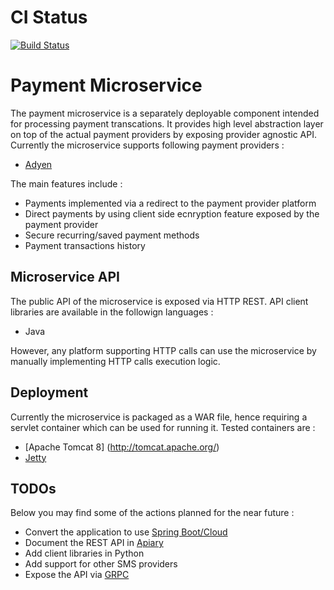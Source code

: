 # CI Status
[![Build Status](https://travis-ci.org/sflpro/ms_payment.svg?branch=master)](https://travis-ci.org/sflpro/ms_payment)
# Payment Microservice

The payment microservice is a separately deployable component intended for processing payment transcations.
It provides high level abstraction layer on top of the actual payment providers by exposing provider agnostic  API. Currently the microservice supports following payment providers :
* [Adyen](https://www.adyen.com/)

The main features include :
* Payments implemented via a redirect to the payment provider platform
* Direct payments by using client side ecnryption feature exposed by the payment provider
* Secure recurring/saved payment methods
* Payment transactions history

## Microservice API

The public API of the microservice is exposed via HTTP REST. API client libraries are available in the followign languages :
* Java

However, any platform supporting HTTP calls can use the microservice by manually implementing HTTP calls execution logic.

## Deployment

Currently the microservice is packaged as a WAR file, hence requiring a servlet container which can be used for running it. Tested containers are :
* [Apache Tomcat 8] (http://tomcat.apache.org/)
* [Jetty](https://eclipse.org/jetty/)

## TODOs

Below you may find some of the actions planned for the near future :
* Convert the application to use [Spring Boot/Cloud](http://projects.spring.io/spring-cloud/)
* Document the REST API in [Apiary](https://apiary.io/)
* Add client libraries in Python
* Add support for other SMS providers
* Expose the API via [GRPC](http://www.grpc.io/)  
